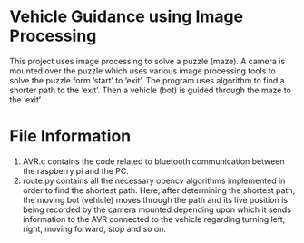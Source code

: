 # Vehicle Guidance using Image Processing

This project uses image processing to solve a puzzle (maze). A camera is mounted
over the puzzle which uses various image processing tools to solve the puzzle form ’start’ to
‘exit’. The program uses algorithm to find a shorter path to the ‘exit’. Then a vehicle (bot) is
guided through the maze to the ‘exit’.


# File Information

1) AVR.c contains the code related to bluetooth communication between the raspberry pi and the PC. 
2) route.py contains all the necessary opencv algorithms implemented in order to find the shortest path. Here, after determining the shortest path, the moving bot (vehicle) moves through the path and its live position is being recorded by the camera mounted depending upon which it sends information to the AVR connected to the vehicle regarding turning left, right, moving forward, stop and so on.
